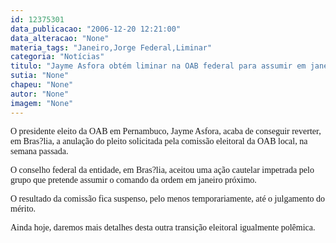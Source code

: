 ```yaml
---
id: 12375301
data_publicacao: "2006-12-20 12:21:00"
data_alteracao: "None"
materia_tags: "Janeiro,Jorge Federal,Liminar"
categoria: "Notícias"
titulo: "Jayme Asfora obtém liminar na OAB federal para assumir em janeiro"
sutia: "None"
chapeu: "None"
autor: "None"
imagem: "None"
---
```

<p><P><FONT face=Verdana>O presidente eleito da OAB em Pernambuco, Jayme Asfora, acaba de conseguir reverter, em Bras?lia, a anulação do pleito solicitada pela comissão eleitoral da OAB local, na semana passada. </FONT></P></p>
<p><P><FONT face=Verdana>O conselho federal da entidade, em Bras?lia, aceitou uma ação cautelar impetrada pelo grupo que pretende assumir o comando da ordem em janeiro próximo. </FONT></P></p>
<p><P><FONT face=Verdana>O resultado da comissão fica suspenso, pelo menos temporariamente, até o julgamento do mérito.</FONT></P></p>
<p><P><FONT face=Verdana>Ainda hoje, daremos mais detalhes desta outra transição eleitoral igualmente polêmica.</FONT></P> </p>
